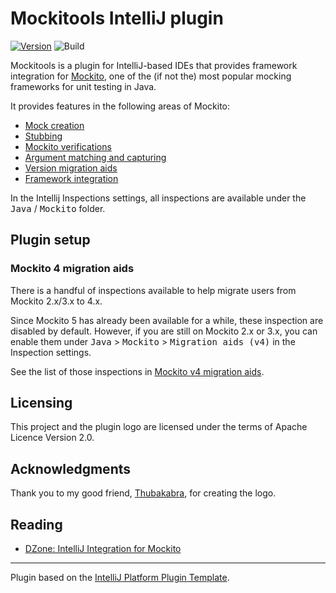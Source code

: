 # Mockitools IntelliJ plugin

[![Version](https://img.shields.io/jetbrains/plugin/v/18117-mockitools.svg)](https://plugins.jetbrains.com/plugin/18117-mockitools)
![Build](https://github.com/picimako/mockitools/workflows/Build/badge.svg)

<!-- Plugin description -->
Mockitools is a plugin for IntelliJ-based IDEs that provides framework integration for [Mockito](https://site.mockito.org),
one of the (if not the) most popular mocking frameworks for unit testing in Java.

It provides features in the following areas of Mockito:

- [Mock creation](docs/mock_creation.md)
- [Stubbing](docs/stubbing.md)
- [Mockito verifications](docs/verifications.md)
- [Argument matching and capturing](docs/argument_matching_capture.md)
- [Version migration aids](docs/migration_aids_v4.md)
- [Framework integration](docs/framework_integration.md)
<!-- Plugin description end -->

In the Intellij Inspections settings, all inspections are available under the <kbd>Java</kbd> / <kbd>Mockito</kbd> folder.

## Plugin setup

### Mockito 4 migration aids

There is a handful of inspections available to help migrate users from Mockito 2.x/3.x to 4.x.

Since Mockito 5 has already been available for a while, these inspection are disabled by default. However, if you are still on
Mockito 2.x or 3.x, you can enable them under <kbd>Java</kbd> > <kbd>Mockito</kbd> > <kbd>Migration aids (v4)</kbd> in the Inspection settings.

See the list of those inspections in [Mockito v4 migration aids](docs/migration_aids_v4.md).

## Licensing

This project and the plugin logo are licensed under the terms of Apache Licence Version 2.0.

## Acknowledgments

Thank you to my good friend, [Thubakabra](https://www.facebook.com/Thubakabra), for creating the logo.

## Reading

- [DZone: IntelliJ Integration for Mockito](https://dzone.com/articles/intellij-mockito-integration)

---
Plugin based on the [IntelliJ Platform Plugin Template][template].

[template]: https://github.com/JetBrains/intellij-platform-plugin-template
